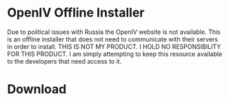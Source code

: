 # OpenIV Offline Installer 

Due to political issues with Russia the OpenIV website is not available. This is an offline installer that does not need to communicate with their servers in order to install.
THIS IS NOT MY PRODUCT. I HOLD NO RESPONSIBILITY FOR THIS PRODUCT. 
I am simply attempting to keep this resource available to the developers that need access to it. 

# Download


